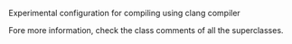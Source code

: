 Experimental configuration for compiling using clang compiler

Fore more information, check the class comments of all the superclasses.
